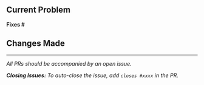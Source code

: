 ## Current Problem
**Fixes #<!-- Replace this with the issue -->**
<!-- Describe the problem below, insert an issue if relevant -->

## Changes Made
<!-- Describe your proposed solution below -->

---
_All PRs should be accompanied by an open issue._

_**Closing Issues:** To auto-close the issue, add `closes #xxxx` in the PR._